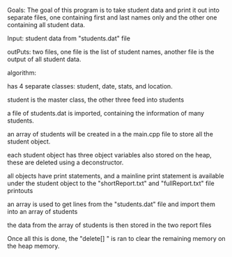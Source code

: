 Goals: 
The goal of this program is to take student data and print it out into separate files, one containing first and last names only and the other one containing all student data.


Input:
student data from "students.dat" file



outPuts:
two files, one file is the list of student names, another file is the output of all student data.



algorithm:

has 4 separate classes: student, date, stats, and location.

student is the master class, the other three feed into students

a file of students.dat is imported, containing the information of many students. 

an array of students will be created in a the main.cpp file to store all the student object.

each student object has three object variables also stored on the heap, these are deleted using a deconstructor.

all objects have print statements, and a mainline print statement is available under the student object to the "shortReport.txt" and "fullReport.txt" file printouts

an array is used to get lines from the "students.dat" file and import them into an array of students

the data from the array of students is then stored in the two report files

Once all this is done, the "delete[] <array name>" is ran to clear the remaining memory on the heap memory.


